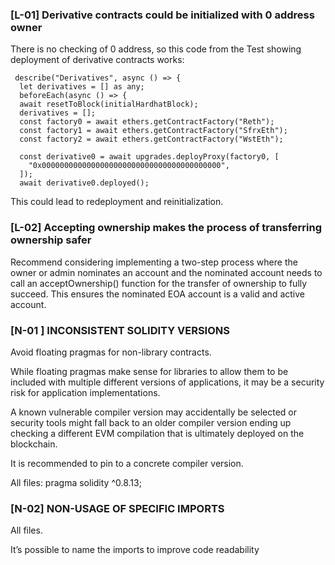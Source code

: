 ### [L-01] Derivative contracts could be initialized with 0 address owner

There is no checking of 0 address, so this code from the Test showing deployment of derivative contracts works:

     describe("Derivatives", async () => {
      let derivatives = [] as any;
      beforeEach(async () => {
      await resetToBlock(initialHardhatBlock);
      derivatives = [];
      const factory0 = await ethers.getContractFactory("Reth");
      const factory1 = await ethers.getContractFactory("SfrxEth");
      const factory2 = await ethers.getContractFactory("WstEth");

      const derivative0 = await upgrades.deployProxy(factory0, [
        "0x0000000000000000000000000000000000000000",
      ]);
      await derivative0.deployed();

This could lead to redeployment and reinitialization.

### [L-02] Accepting ownership makes the process of transferring ownership safer

Recommend considering implementing a two-step process where the owner or admin nominates an account and the nominated account needs to call an acceptOwnership() function for the transfer of ownership to fully succeed. This ensures the nominated EOA account is a valid and active account.

### [N-01 ] INCONSISTENT SOLIDITY VERSIONS

Avoid floating pragmas for non-library contracts.

While floating pragmas make sense for libraries to allow them to be included with multiple different versions of applications, it may be a security risk for application implementations.

A known vulnerable compiler version may accidentally be selected or security tools might fall back to an older compiler version ending up checking a different EVM compilation that is ultimately deployed on the blockchain.

It is recommended to pin to a concrete compiler version.

All files: pragma solidity ^0.8.13;

### [N-02] NON-USAGE OF SPECIFIC IMPORTS

All files.

It’s possible to name the imports to improve code readability